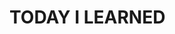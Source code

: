 # TODAY I LEARNED


<!-- ### PRODS <공부기록> -->

<!-- **210918**

PRODS 단순회귀분석, 다중회귀분석 파트공부

**210919**

PRODS 다중회귀분석(변수선택), 다중회귀분석(잔차분석,다중공선성) 학습 및 머신러닝 파트 복습

**210920**

PRODS associate 실기파트 공부

**210921**

PRODS associate 실기파트 공부 2

**210922**

PRODS associate 통계파트 공부 -->
